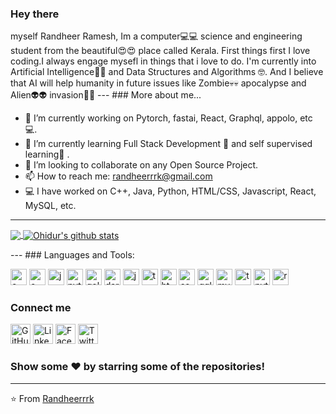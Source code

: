 
<h3 align="left"> Hey there</h3>
myself Randheer Ramesh, Im a computer💻💻 science and engineering student from the beautiful😍😍 place called Kerala. First things first I love coding.I always engage mysefl in things that i love to do. I'm currently into Artificial Intelligence🧠🤖 and Data Structures and Algorithms 🤓. And  I believe that AI will help humanity in future issues like Zombie💀💀 apocalypse and Alien👽👽 invasion🦾🦾</h3>
---
### More about me...

- 🔭 I’m currently working on Pytorch, fastai, React, Graphql, appolo, etc 💻.
- 🌱 I’m currently learning Full Stack Development 🚀 and self supervised learning🦾 .
- 👯 I’m looking to collaborate on any Open Source Project.
- 📫 How to reach me: randheerrrk@gmail.com 
- 💻 I have worked on C++, Java, Python, HTML/CSS, Javascript, React, MySQL, etc.
---
<p align="left">
  <a href="https://github.com/anuraghazra/github-readme-stats">
    <img align="center" src="https://github-readme-stats.vercel.app/api/top-langs/?username=randheerrrk&theme=radical&hide_langs_below=1&layout=compact" />
  </a>
  <a href="https://github.com/anuraghazra/convoychat">
    <img align="center" src="https://github-readme-stats.vercel.app/api?username=randheerrrk&show_icons=true&theme=radical&line_height=21" alt="Ohidur's github stats" />
  </a>
</p>
---
### Languages and Tools:
<p align="left">
  <a href="#"><img alt="c++" width="26px" src="https://img.icons8.com/color/48/000000/c-plus-plus-logo.png"/></a>
  <a href="#"><img alt="c" width="26px" src="https://img.icons8.com/color/48/000000/c-programming.png"/></a>
  <a href="#"><img alt="java" width="26px" src="https://img.icons8.com/color/48/000000/java-coffee-cup-logo.png"/></a>
  <a href="#"><img alt="python" width="26px" src="https://img.icons8.com/color/48/000000/python.png"/></a>
  <a href="#"><img alt="golang" width="26px"  src="https://img.icons8.com/color/48/000000/golang.png"/></a>
  <a href="#"><img alt="dart" width="26px"  src="https://api.iconify.design/logos:dart.svg"/></a>
  <a href="#"><img alt="js" width="26px" src="https://img.icons8.com/color/48/000000/javascript.png"/></a>
  <a href="#"><img alt="ts" width="26px" src="https://img.icons8.com/color/48/000000/typescript.png"/></a>
  <a href="#"><img alt="html" width="26px"  src="https://img.icons8.com/color/48/000000/html-5.png"/></a>
  <a href="#"><img alt="css" width="26px"  src="https://img.icons8.com/color/48/000000/css3.png"/></a>
  <a href="#"><img alt="gql" width="26px" src="https://img.icons8.com/color/48/000000/graphql.png"/></a>
  <a href="#"><img alt="mysql" width="26px"  src="https://img.icons8.com/ios-filled/50/000000/mysql-logo.png"/></a>
  <a href="#"><img alt="tensorflow" width="26px"  src="https://api.iconify.design/logos:tensorflow.svg"/></a>
  <a href="#"><img alt="pytorch" width="26px"  src="https://api.iconify.design/logos:pytorch.svg"/></a>
  <a href="#"><img alt="react" width="26px"  src="https://api.iconify.design/logos:react.svg"/></a>
</p>

### Connect me   
<p align="left">
  <a href="https://github.com/randheerrrk"><img alt="GitHub" title="GitHub" height="32" width="32" src="https://img.icons8.com/doodle/48/000000/github.png"></a>
  <a href="www.linkedin.com/in/randheerrrk"><img alt="LinkedIn" title="LinkedIn" height="32" width="32" src="https://img.icons8.com/doodle/48/000000/linkedin.png"></a>
  <a href="https://www.facebook.com/randheer.rrk"><img alt="Facebook" title="Facebook" height="32" width="32" src="https://img.icons8.com/doodle/48/000000/facebook-new.png"></a>
  <a href="https://twitter.com/randheerrrk"><img alt="Twitter" title="Twitter" height="32" width="32" src="https://img.icons8.com/doodle/50/000000/twitter.png"></a>
</p>


### Show some ❤️ by starring some of the repositories!
---
⭐️ From [Randheerrrk](https://github.com/Randheerrrk)
